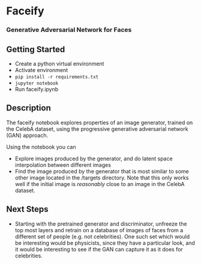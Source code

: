 # Faceify
### Generative Adversarial Network for Faces


## Getting Started
- Create a python virtual environment
- Activate environment
- `pip install -r requirements.txt`
- `jupyter notebook`
- Run faceify.ipynb


## Description

The faceify notebook explores properties of an image generator, trained on the CelebA dataset, using the progressive generative adversarial network (GAN) approach. 

Using the notebook you can 

- Explore images produced by the generator, and do latent space interpolation between different images
- Find the image produced by the generator that is most similar to some other image located in the /targets directory. Note that this only works well if the initial image is *reasonably* close to an image in the CelebA dataset.

## Next Steps

- Starting with the pretrained generator and discriminator, unfreeze the top most layers and retrain on a database of images of faces from a different set of people (e.g. not celebrities). One such set which would be interesting would be physicists, since they have a particular look, and it would be interesting to see if the GAN can capture it as it does for celebrities. 

